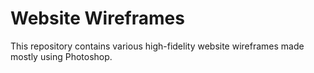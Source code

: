 # Website Wireframes
This repository contains various high-fidelity website wireframes made mostly using Photoshop.
